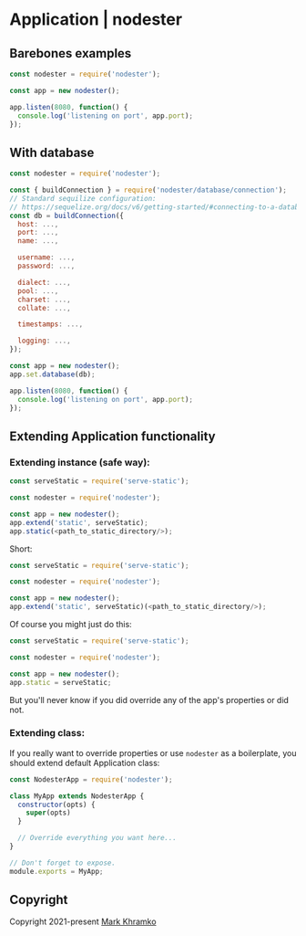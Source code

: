 # Application | nodester

## Barebones examples

```js
const nodester = require('nodester');

const app = new nodester();

app.listen(8080, function() {
  console.log('listening on port', app.port);
});
```

## With database

```js
const nodester = require('nodester');

const { buildConnection } = require('nodester/database/connection');
// Standard sequilize configuration:
// https://sequelize.org/docs/v6/getting-started/#connecting-to-a-database
const db = buildConnection({
  host: ...,
  port: ...,
  name: ...,

  username: ...,
  password: ...,

  dialect: ...,
  pool: ...,
  charset: ...,
  collate: ...,

  timestamps: ...,

  logging: ...,
});

const app = new nodester();
app.set.database(db);

app.listen(8080, function() {
  console.log('listening on port', app.port);
});
```

## Extending Application functionality


### Extending instance (safe way):

```js
const serveStatic = require('serve-static');

const nodester = require('nodester');

const app = new nodester();
app.extend('static', serveStatic);
app.static(<path_to_static_directory/>);
```

Short:
```js
const serveStatic = require('serve-static');

const nodester = require('nodester');

const app = new nodester();
app.extend('static', serveStatic)(<path_to_static_directory/>);
```

Of course you might just do this:
```js
const serveStatic = require('serve-static');

const nodester = require('nodester');

const app = new nodester();
app.static = serveStatic;
````
But you'll never know if you did override any of the app's properties or did not.


### Extending class:

If you really want to override properties or use `nodester` as a boilerplate, you should extend default Application class:

```js
const NodesterApp = require('nodester');

class MyApp extends NodesterApp {
  constructor(opts) {
    super(opts)
  }

  // Override everything you want here...
}

// Don't forget to expose.
module.exports = MyApp;
```

## Copyright
Copyright 2021-present [Mark Khramko](https://github.com/MarkKhramko)
